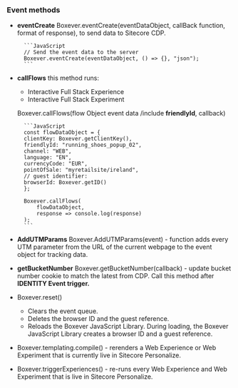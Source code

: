 ### Event methods

- **eventCreate**
    Boxever.eventCreate(eventDataObject, callBack function, format of response), to send data to Sitecore CDP.

        ```JavaScript
        // Send the event data to the server
        Boxever.eventCreate(eventDataObject, () => {}, "json");
        ```
- **callFlows**
    this method runs:
    - Interactive Full Stack Experience
    - Interactive Full Stack Experiment

    Boxever.callFlows(flow Object event data /include **friendlyId**, callback)

        ```JavaScript
        const flowDataObject = {
        clientKey: Boxever.getClientKey(),
        friendlyId: "running_shoes_popup_02",
        channel: "WEB",
        language: "EN",
        currencyCode: "EUR",
        pointOfSale: "myretailsite/ireland",
        // guest identifier:
        browserId: Boxever.getID()
        };

        Boxever.callFlows(
            flowDataObject,
            response => console.log(response)
        );
        ```

- **AddUTMParams**
    Boxever.AddUTMParams(event) - function adds every UTM parameter from the URL of the current webpage to the event object for tracking data.

- **getBucketNumber**
    Boxever.getBucketNumber(callback) - update bucket number cookie to match the latest from CDP. Call this method after **IDENTITY Event trigger.**

- Boxever.reset()
    - Clears the event queue.
    - Deletes the browser ID and the guest reference.
    - Reloads the Boxever JavaScript Library. During loading, the Boxever JavaScript Library creates a browser ID and a guest reference.

- Boxever.templating.compile() - rerenders a Web Experience or Web Experiment that is currently live in Sitecore Personalize.

- Boxever.triggerExperiences() - re-runs every Web Experience and Web Experiment that is live in Sitecore Personalize.